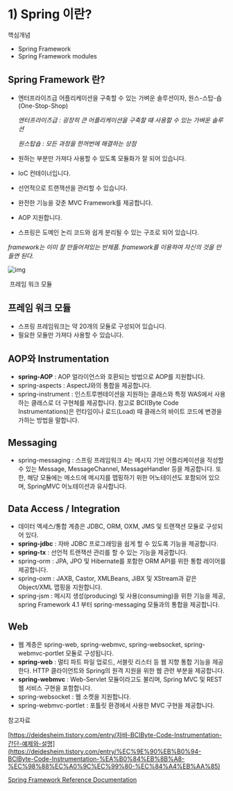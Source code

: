 # 1) Spring 이란?

핵심개념

* Spring Framework
* Spring Framework modules



## Spring Framework 란?

* 엔터프라이즈급 어플리케이션을 구축할 수 있는 가벼운 솔루션이자, 원스-스탑-숍(One-Stop-Shop) 

  *엔터프라이즈급 : 굉장히 큰 어플리케이션을 구축할 떄 사용할 수 있는 가벼운 솔루션* 

  *원스탑숍 : 모든 과정을 한꺼번에 해결하는 상점*

* 원하는 부분만 가져다 사용할 수 있도록 모듈화가 잘 되어 있습니다.

* IoC 컨테이너입니다.

* 선언적으로 트랜잭션을 관리할 수 있습니다.

* 완전한 기능을 갖춘 MVC Framework를 제공합니다.

* AOP 지원합니다.

* 스프링은 도메인 논리 코드와 쉽게 분리될 수 있는 구조로 되어 있습니다.

*framework는 이미 잘 만들어져있는 반제품. framework를 이용하여 자신의 것을 만들면 된다.*



![img](https://cphinf.pstatic.net/mooc/20180201_180/1517452205302mNfIy_PNG/2_10_1___.png)

​					프레임 워크 모듈



## 프레임 워크 모듈

* 스프링 프레임워크는 약 20개의 모듈로 구성되어 있습니다.
* 필요한 모듈만 가져다 사용할 수 있습니다.



## AOP와 Instrumentation

* **spring-AOP** : AOP 얼라이언스와 호환되는 방법으로 AOP를 지원합니다.
* spring-aspects : AspectJ와의 통합을 제공합니다.
* spring-instrument : 인스트루멘테이션을 지원하는 클래스와 특정 WAS에서 사용하는 클래스로 더 구현체를 제공합니다. 참고로 BCI(Byte Code Instrumentations)은 런타임이나 로드(Load) 때 클래스의 바이트 코드에 변경을 가하는 방법을 말합니다.



## Messaging

* spring-messaging : 스프링 프레임워크 4는 메시지 기반 어플리케이션을 작성할 수 있는 Message, MessageChannel, MessageHandler 등을 제공합니다. 또한, 해당 모듈에는 메소드에 메시지를 맵핑하기 위한 어노테이션도 포함되어 있으며, SpringMVC 어노테이션과 유사합니다.



## Data Access / Integration

* 데이터 엑세스/통합 계층은 JDBC, ORM, OXM, JMS 및 트랜잭션 모듈로 구성되어 있다.
* **spring-jdbc** : 자바 JDBC 프로그래밍을 쉽게 할 수 있도록 기능을 제공합니다.
* **spring-tx** : 선언적 트랜잭션 관리를 할 수 있는 기능을 제공합니다.
* spring-orm : JPA, JPO 및 Hibernate를 포함한 ORM API를 위한 통합 레이어를 제공합니다.
* spring-oxm : JAXB, Castor, XMLBeans, JiBX 및 XStream과 같은 Object/XML 맵핑을 지원합니다.
* spring-jsm : 메시지 생성(producing) 및 사용(consuming)을 위한 기능을 제공, spring Framework 4.1 부터 spring-messaging 모듈과의 통합을 제공합니다.

## Web

* 웹 계층은 spring-web, spring-webmvc, spring-websocket, spring-webmvc-portlet 모듈로 구성됩니다.
* **spring-web** : 멀티 파트 파일 업로드, 서블릿 리스터 등 웹 지향 통합 기능을 제공한다. HTTP 클라이언트와 Spring의 원격 지원을 위한 웹 관련 부분을 제공합니다.
* **spring-webmvc** : Web-Servlet 모듈이라고도 불리며, Spring MVC 및 REST 웹 서비스 구현을 포함합니다.
* spring-websocket : 웹 소켓을 지원합니다.
* spring-webmvc-portlet : 포틀릿 환경에서 사용한 MVC 구현을 제공합니다.



참고자료

[https://deidesheim.tistory.com/entry/자바-BCIByte-Code-Instrumentation-간단-예제와-설명](https://deidesheim.tistory.com/entry/%EC%9E%90%EB%B0%94-BCIByte-Code-Instrumentation-%EA%B0%84%EB%8B%A8-%EC%98%88%EC%A0%9C%EC%99%80-%EC%84%A4%EB%AA%85)

[Spring Framework Reference Documentation](https://docs.spring.io)

